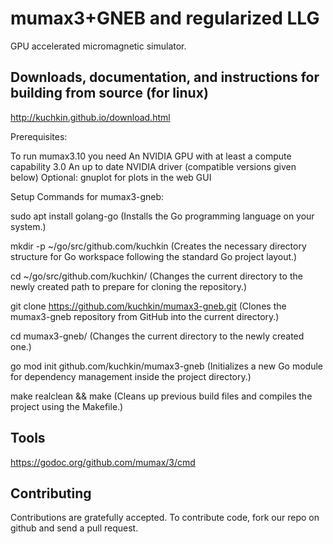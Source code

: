 mumax3+GNEB and regularized LLG
======

GPU accelerated micromagnetic simulator.


Downloads, documentation, and instructions for building from source (for linux)
---------------------------

http://kuchkin.github.io/download.html

Prerequisites:

To run mumax3.10 you need
An NVIDIA GPU with at least a compute capability 3.0
An up to date NVIDIA driver (compatible versions given below)
Optional: gnuplot for plots in the web GUI

Setup Commands for mumax3-gneb:

sudo apt install golang-go
(Installs the Go programming language on your system.)

mkdir -p ~/go/src/github.com/kuchkin
(Creates the necessary directory structure for Go workspace following the standard Go project layout.)

cd ~/go/src/github.com/kuchkin/
(Changes the current directory to the newly created path to prepare for cloning the repository.)

git clone https://github.com/kuchkin/mumax3-gneb.git
(Clones the mumax3-gneb repository from GitHub into the current directory.)

cd mumax3-gneb/
(Changes the current directory to the newly created one.)

go mod init github.com/kuchkin/mumax3-gneb
(Initializes a new Go module for dependency management inside the project directory.)

make realclean && make
(Cleans up previous build files and compiles the project using the Makefile.)


Tools
-----

https://godoc.org/github.com/mumax/3/cmd


Contributing
------------

Contributions are gratefully accepted. To contribute code, fork our repo on github and send a pull request.
